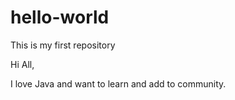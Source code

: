 # hello-world
This is my first repository

Hi All,

I love Java and want to learn and add to community.
